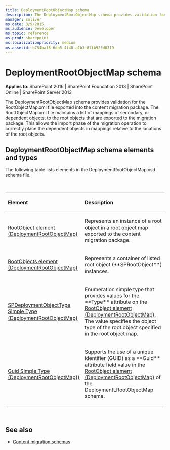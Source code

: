 ```yaml
---
title: DeploymentRootObjectMap schema
description: The DeploymentRootObjectMap schema provides validation for the RootObjectMap.xml file exported into the content migration package.
manager: soliver
ms.date: 3/9/2015
ms.audience: Developer
ms.topic: reference
ms.prod: sharepoint
ms.localizationpriority: medium
ms.assetid: b754baf8-6db5-4f40-a1b3-67fb925d0319
---
```


# DeploymentRootObjectMap schema

**Applies to**: SharePoint 2016 | SharePoint Foundation 2013 | SharePoint Online | SharePoint Server 2013

The DeploymentRootObjectMap schema provides validation for the RootObjectMap.xml file exported into the content migration package. The RootObjectMap.xml file maintains a list of mappings of secondary, or dependent objects, to the root objects that are exported to the migration package. This allows the import phase of the migration operation to correctly place the dependent objects in mappings relative to the locations of the root objects.

## DeploymentRootObjectMap schema elements and types

The following table lists elements in the DeploymentRootObjectMap.xsd schema file.

<br/>

<table>
<colgroup>
<col width="40%" />
<col width="60%" />
</colgroup>
<thead>
<tr class="header">
<th align="left"><p>Element</p></th>
<th align="left"><p>Description</p></th>
</tr>
</thead>
<tbody>
<tr class="odd">
<td align="left"><p><span><a href="rootobject-element-deploymentrootobjectmap.md">RootObject element (DeploymentRootObjectMap)</a></span></p></td>
<td align="left"><p>Represents an instance of a root object in a root object map exported to the content migration package.</p></td>
</tr>
<tr class="even">
<td align="left"><p><span><a href="rootobjects-element-deploymentrootobjectmap.md">RootObjects element (DeploymentRootObjectMap)</a></span></p></td>
<td align="left"><p>Represents a container of listed root object (**SPRootObject**) instances.</p></td>
</tr>
<tr class="odd">
<td align="left"><p><span><a href="spdeploymentobjecttype-simple-type-deploymentrootobjectmap.md">SPDeploymentObjectType Simple Type (DeploymentRootObjectMap)</a></span></p></td>
<td align="left"><p>Enumeration simple type that provides values for the **Type** attribute on the <span><a href="rootobject-element-deploymentrootobjectmap.md">RootObject element (DeploymentRootObjectMap)</a>. The value specifies the object type of the root object specified in the root object map.</p></td>
</tr>
<tr class="even">
<td align="left"><p><span><a href="guid-simple-type-deploymentrootobjectmap.md">Guid Simple Type (DeploymentRootObjectMap))</a></span></p></td>
<td align="left"><p>Supports the use of a unique identifier (GUID) as a **Guid** attribute field value in the <span><a href="rootobject-element-deploymentrootobjectmap.md">RootObject element (DeploymentRootObjectMap)</a> of the DeploymentLRootObjectMap schema.</p></td>
</tr>
</tbody>
</table>

<br/>

## See also

- [Content migration schemas](content-migration-schemas.md)







